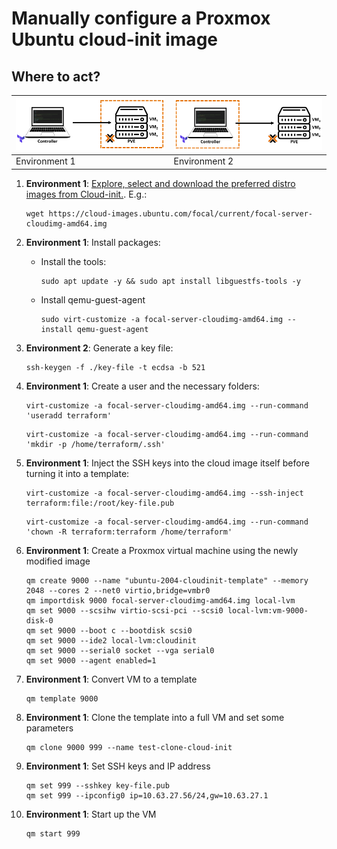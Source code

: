 # Manually configure a Proxmox Ubuntu cloud-init image

## Where to act?

   | ![pve](./images/pve-to-terraform.PNG) | ![pve](./images/terraform-to-pve.PNG) |
   |--------------------------|--------------------------|
   | Environment 1            | Environment 2            |

1. **Environment 1**: [Explore, select and download the preferred distro images from Cloud-init.](https://cloud-images.ubuntu.com/). E.g.:

    ```console
    wget https://cloud-images.ubuntu.com/focal/current/focal-server-cloudimg-amd64.img
    ```

2. **Environment 1**: Install packages:

    - Install the tools:

        ```console
        sudo apt update -y && sudo apt install libguestfs-tools -y
        ```

    - Install qemu-guest-agent

        ```console
        sudo virt-customize -a focal-server-cloudimg-amd64.img --install qemu-guest-agent
        ```

3. **Environment 2**: Generate a key file:

    ```console
    ssh-keygen -f ./key-file -t ecdsa -b 521
    ```

4. **Environment 1**: Create a user and the necessary folders:

    ```console
    virt-customize -a focal-server-cloudimg-amd64.img --run-command 'useradd terraform'
    ```

    ```console
    virt-customize -a focal-server-cloudimg-amd64.img --run-command 'mkdir -p /home/terraform/.ssh'
    ```

5. **Environment 1**: Inject the SSH keys into the cloud image itself before turning it into a template:

    ```console
    virt-customize -a focal-server-cloudimg-amd64.img --ssh-inject terraform:file:/root/key-file.pub
    ```

    ```console
    virt-customize -a focal-server-cloudimg-amd64.img --run-command 'chown -R terraform:terraform /home/terraform'
    ```

6. **Environment 1**: Create a Proxmox virtual machine using the newly modified image

    ```console
    qm create 9000 --name "ubuntu-2004-cloudinit-template" --memory 2048 --cores 2 --net0 virtio,bridge=vmbr0
    qm importdisk 9000 focal-server-cloudimg-amd64.img local-lvm
    qm set 9000 --scsihw virtio-scsi-pci --scsi0 local-lvm:vm-9000-disk-0
    qm set 9000 --boot c --bootdisk scsi0
    qm set 9000 --ide2 local-lvm:cloudinit
    qm set 9000 --serial0 socket --vga serial0
    qm set 9000 --agent enabled=1
    ```

7. **Environment 1**: Convert VM to a template

    ```console
    qm template 9000
    ```

8. **Environment 1**: Clone the template into a full VM and set some parameters

    ```console
    qm clone 9000 999 --name test-clone-cloud-init
    ```

9. **Environment 1**: Set SSH keys and IP address

    ```console
    qm set 999 --sshkey key-file.pub
    qm set 999 --ipconfig0 ip=10.63.27.56/24,gw=10.63.27.1
    ```

10. **Environment 1**: Start up the VM

    ```console
    qm start 999
    ```
